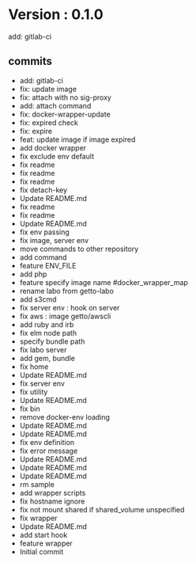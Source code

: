 # Version : 0.1.0

add: gitlab-ci

## commits

* add: gitlab-ci
* fix: update image
* fix: attach with no sig-proxy
* add: attach command
* fix: docker-wrapper-update
* fix: expired check
* fix: expire
* feat: update image if image expired
* add docker wrapper
* fix exclude env default
* fix readme
* fix readme
* fix readme
* fix detach-key
* Update README.md
* fix readme
* fix readme
* Update README.md
* fix env passing
* fix image, server env
* move commands to other repository
* add command
* feature ENV_FILE
* add php
* feature specify image name #docker_wrapper_map
* rename labo from getto-labo
* add s3cmd
* fix server env : hook on server
* fix aws : image getto/awscli
* add ruby and irb
* fix elm node path
* specify bundle path
* fix labo server
* add gem, bundle
* fix home
* Update README.md
* fix server env
* fix utility
* Update README.md
* fix bin
* remove docker-env loading
* Update README.md
* Update README.md
* fix env definition
* fix error message
* Update README.md
* Update README.md
* Update README.md
* rm sample
* add wrapper scripts
* fix hostname ignore
* fix not mount shared if shared_volume unspecified
* fix wrapper
* Update README.md
* add start hook
* feature wrapper
* Initial commit
